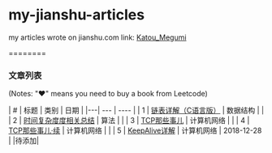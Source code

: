 # my-jianshu-articles
my articles wrote on jianshu.com
link: [Katou_Megumi](https://www.jianshu.com/u/c8cb345feef2)

========

### 文章列表

(Notes: "&hearts;" means you need to buy a book from Leetcode)


| # | 标题 | 类别 | 日期 |
|---| ---  | ---- |
| 1 | [链表详解（C语言版）](./数据结构/链表详解（C语言版）.md) | 数据结构 | |
| 2 | [时间复杂度度相关总结](./算法/时间复杂度相关总结.md) | 算法 | |
| 3 | [TCP那些事儿](./计算机网络/TCP那些事儿.md) | 计算机网络 | |
| 4 | [TCP那些事儿·续](./计算机网络/TCP那些事儿·续.md) | 计算机网络 | |
| 5 | [KeepAlive详解](./计算机网络/KeepAlive详解.md) | 计算机网络 | 2018-12-28 |
|待添加|